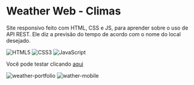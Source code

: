 # Weather Web - Climas
Site responsivo feito com HTML, CSS e JS, para aprender sobre o uso de API REST. Ele diz a previsão do tempo de acordo com o nome do local desejado.

![HTML5](https://img.shields.io/badge/HTML5-E34F26?style=for-the-badge&logo=html5&logoColor=white) ![CSS3](https://img.shields.io/badge/CSS3-1572B6?style=for-the-badge&logo=css3&logoColor=white) ![JavaScript](https://img.shields.io/badge/JavaScript-F7DF1E?style=for-the-badge&logo=javascript&logoColor=black)

Você pode testar clicando [aqui](https://carlalopesj.github.io/weather-web/)

![weather-portfolio](https://github.com/user-attachments/assets/bae2cc5c-76a2-46e4-8ab9-ab28297e98bb)
![wather-mobile](https://github.com/user-attachments/assets/c877e2c4-2d01-4e6d-baf7-00206c5d4c51)
